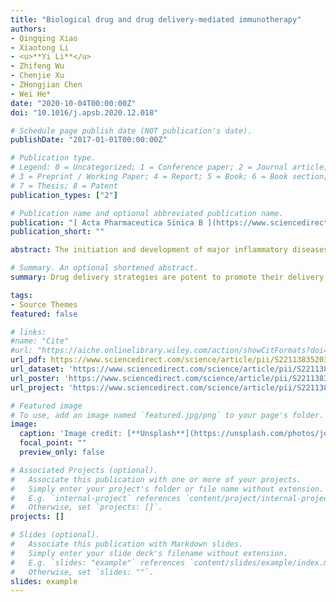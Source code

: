 ```yaml
---
title: "Biological drug and drug delivery-mediated immunotherapy"
authors:
- Qingqing Xiao
- Xiaotong Li
- <u>**Yi Li**</u> 
- Zhifeng Wu
- Chenjie Xu
- ZHongjian Chen
- Wei He*
date: "2020-10-04T00:00:00Z"
doi: "10.1016/j.apsb.2020.12.018"

# Schedule page publish date (NOT publication's date).
publishDate: "2017-01-01T00:00:00Z"

# Publication type.
# Legend: 0 = Uncategorized; 1 = Conference paper; 2 = Journal article;
# 3 = Preprint / Working Paper; 4 = Report; 5 = Book; 6 = Book section;
# 7 = Thesis; 8 = Patent
publication_types: ["2"]

# Publication name and optional abbreviated publication name.
publication: "[ Acta Pharmaceutica Sinica B ](https://www.sciencedirect.com/journal/acta-pharmaceutica-sinica-b) · [**Elsevier**](https://www.sciencedirect.com/journal/experimental-cell-research)"
publication_short: ""

abstract: The initiation and development of major inflammatory diseases, i.e., cancer, vascular inflammation, and some autoimmune diseases are closely linked to the immune system. Biologics-based immunotherapy is exerting a critical role against these diseases, whereas the usage of the immunomodulators is always limited by various factors such as susceptibility to digestion by enzymes in vivo, poor penetration across biological barriers, and rapid clearance by the reticuloendothelial system. Drug delivery strategies are potent to promote their delivery. Herein, we reviewed the potential targets for immunotherapy against the major inflammatory diseases, discussed the biologics and drug delivery systems involved in the immunotherapy, particularly highlighted the approved therapy tactics, and finally offer perspectives in this field.

# Summary. An optional shortened abstract.
summary: Drug delivery strategies are potent to promote their delivery. Herein, we reviewed the potential targets for immunotherapy against the major inflammatory diseases, discussed the biologics and drug delivery systems involved in the immunotherapy, particularly highlighted the approved therapy tactics, and finally offer perspectives in this field.

tags:
- Source Themes
featured: false

# links:
#name: "Cite"
#url: "https://aiche.onlinelibrary.wiley.com/action/showCitFormats?doi=10.1002%2Fbtm2.10130"
url_pdf: https://www.sciencedirect.com/science/article/pii/S2211383520308674
url_dataset: 'https://www.sciencedirect.com/science/article/pii/S2211383520308674'
url_poster: 'https://www.sciencedirect.com/science/article/pii/S2211383520308674'
url_project: 'https://www.sciencedirect.com/science/article/pii/S2211383520308674'

# Featured image
# To use, add an image named `featured.jpg/png` to your page's folder. 
image:
  caption: 'Image credit: [**Unsplash**](https://unsplash.com/photos/jdD8gXaTZsc)'
  focal_point: ""
  preview_only: false

# Associated Projects (optional).
#   Associate this publication with one or more of your projects.
#   Simply enter your project's folder or file name without extension.
#   E.g. `internal-project` references `content/project/internal-project/index.md`.
#   Otherwise, set `projects: []`.
projects: []

# Slides (optional).
#   Associate this publication with Markdown slides.
#   Simply enter your slide deck's filename without extension.
#   E.g. `slides: "example"` references `content/slides/example/index.md`.
#   Otherwise, set `slides: ""`.
slides: example
---
```

